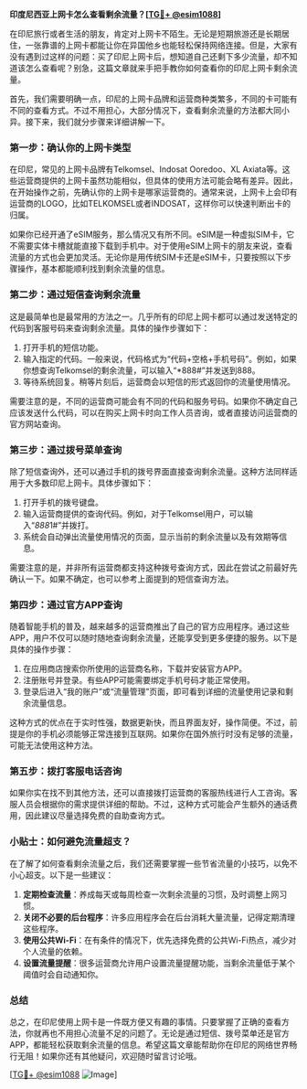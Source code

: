 **印度尼西亚上网卡怎么查看剩余流量？[[TG💪+ @esim1088](https://t.me/s/esim1088)]**

在印尼旅行或者生活的朋友，肯定对上网卡不陌生。无论是短期旅游还是长期居住，一张靠谱的上网卡都能让你在异国他乡也能轻松保持网络连接。但是，大家有没有遇到过这样的问题：买了印尼上网卡后，想知道自己还剩下多少流量，却不知道该怎么查看呢？别急，这篇文章就来手把手教你如何查看你的印尼上网卡剩余流量。

首先，我们需要明确一点，印尼的上网卡品牌和运营商种类繁多，不同的卡可能有不同的查看方式。不过不用担心，大部分情况下，查看剩余流量的方法都大同小异。接下来，我们就分步骤来详细讲解一下。

### 第一步：确认你的上网卡类型

在印尼，常见的上网卡品牌有Telkomsel、Indosat Ooredoo、XL Axiata等。这些运营商提供的上网卡虽然功能相似，但具体的使用方法可能会略有差异。因此，在开始操作之前，先确认你的上网卡是哪家运营商的。通常来说，上网卡上会印有运营商的LOGO，比如TELKOMSEL或者INDOSAT，这样你可以快速判断出卡的归属。

如果你已经开通了eSIM服务，那么情况又有所不同。eSIM是一种虚拟SIM卡，它不需要实体卡槽就能直接下载到手机中。对于使用eSIM上网卡的朋友来说，查看流量的方式也会更加灵活。无论你是用传统SIM卡还是eSIM卡，只要按照以下步骤操作，基本都能顺利找到剩余流量的信息。

### 第二步：通过短信查询剩余流量

这是最简单也是最常用的方法之一。几乎所有的印尼上网卡都可以通过发送特定的代码到客服号码来查询剩余流量。具体的操作步骤如下：

1. 打开手机的短信功能。
2. 输入指定的代码。一般来说，代码格式为“代码+空格+手机号码”。例如，如果你想查询Telkomsel的剩余流量，可以输入“*888#”并发送到888。
3. 等待系统回复。稍等片刻后，运营商会以短信的形式返回你的流量使用情况。

需要注意的是，不同的运营商可能会有不同的代码和服务号码。如果你不确定自己应该发送什么代码，可以在购买上网卡时向工作人员咨询，或者直接访问运营商的官方网站查询。

### 第三步：通过拨号菜单查询

除了短信查询外，还可以通过手机的拨号界面直接查询剩余流量。这种方法同样适用于大多数印尼上网卡。具体步骤如下：

1. 打开手机的拨号键盘。
2. 输入运营商提供的查询代码。例如，对于Telkomsel用户，可以输入“*888*1#”并拨打。
3. 系统会自动弹出流量使用情况的页面，显示当前的剩余流量以及有效期等信息。

需要注意的是，并非所有运营商都支持这种拨号查询方式，因此在尝试之前最好先确认一下。如果不确定，也可以参考上面提到的短信查询方法。

### 第四步：通过官方APP查询

随着智能手机的普及，越来越多的运营商推出了自己的官方应用程序。通过这些APP，用户不仅可以随时随地查询剩余流量，还能享受到更多便捷的服务。以下是具体的操作步骤：

1. 在应用商店搜索你所使用的运营商名称，下载并安装官方APP。
2. 注册账号并登录。有些APP可能需要绑定手机号码才能正常使用。
3. 登录后进入“我的账户”或“流量管理”页面，即可看到详细的流量使用记录和剩余流量信息。

这种方式的优点在于实时性强，数据更新快，而且界面友好，操作简便。不过，前提是你的手机必须能够正常连接到互联网。如果你在国外旅行时没有足够的流量，可能无法使用这种方法。

### 第五步：拨打客服电话咨询

如果你实在找不到其他方法，还可以直接拨打运营商的客服热线进行人工咨询。客服人员会根据你的需求提供详细的帮助。不过，这种方式可能会产生额外的通话费用，因此建议尽量选择免费的自助查询方式。

### 小贴士：如何避免流量超支？

在了解了如何查看剩余流量之后，我们还需要掌握一些节省流量的小技巧，以免不小心超支。以下是一些建议：

1. **定期检查流量**：养成每天或每周检查一次剩余流量的习惯，及时调整上网习惯。
2. **关闭不必要的后台程序**：许多应用程序会在后台消耗大量流量，记得定期清理这些程序。
3. **使用公共Wi-Fi**：在有条件的情况下，优先选择免费的公共Wi-Fi热点，减少对个人流量的依赖。
4. **设置流量提醒**：很多运营商允许用户设置流量提醒功能，当剩余流量低于某个阈值时会自动通知你。

### 总结

总之，在印尼使用上网卡是一件既方便又有趣的事情。只要掌握了正确的查看方法，你就再也不用担心流量不足的问题了。无论是通过短信、拨号菜单还是官方APP，都能轻松获取剩余流量的信息。希望这篇文章能帮助你在印尼的网络世界畅行无阻！如果你还有其他疑问，欢迎随时留言讨论哦。

[[TG💪+ @esim1088](https://t.me/s/esim1088) ![Image](https://i.postimg.cc/4NQfJmqS/Snipaste-2025-05-13-00-14-12.png)]